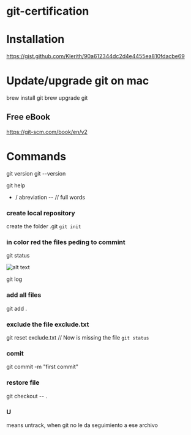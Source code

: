 # git-certification

#  Installation
https://gist.github.com/Klerith/90a612344dc2d4e4455ea810fdacbe69

# Update/upgrade git on mac
brew install git
brew upgrade git


## Free eBook
https://git-scm.com/book/en/v2 

# Commands
git version
git --version

git help

- / abreviation
-- // full words
### create local repository
create the folder .git
`git init`

### in color red the files peding to commint
git status

![alt text](https://github.com/firedevelop/git-github-certification/blob/main/images/1.png?raw=true)


git log

### add all files
git add .

### exclude the file exclude.txt
git reset exclude.txt
// Now is missing the file
`git status`

### comit
git commit -m "first commit"

### restore file
git checkout -- .

### U
means untrack, when git no le da seguimiento a ese archivo  